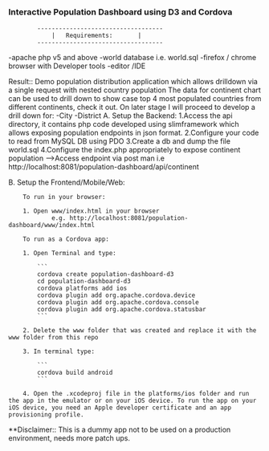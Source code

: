 ### Interactive Population Dashboard using D3 and Cordova ###
			-----------------------------------
				|	Requirements:		|
			-----------------------------------
			
 -apache php v5 and above
 -world database i.e. world.sql
 -firefox / chrome browser with Developer tools
 -editor /IDE

 Result:: Demo population distribution application which allows drilldown via a single request with nested country population
			The data for continent chart can be used to drill down to show case top 4 most populated countries from different continents, check it out.
			On later stage I will proceed to develop a drill down for:
				-City
				-District
 A. Setup the Backend:
		1.Access the api directory, it contains php code developed using slimframework which allows exposing population endpoints 
		  in json format.
		2.Configure your code to read from MySQL DB using PDO
		3.Create a db and dump the file world.sql
		4.Configure the index.php appropriately to expose continent population
			-->Access endpoint via post man
				i.e http://localhost:8081/population-dashboard/api/continent
		
B. Setup the Frontend/Mobile/Web:

		To run in your browser:

		1. Open www/index.html in your browser
				e.g. http://localhost:8081/population-dashboard/www/index.html

		To run as a Cordova app:

		1. Open Terminal and type:

			```
			cordova create population-dashboard-d3
			cd population-dashboard-d3
			cordova platforms add ios
			cordova plugin add org.apache.cordova.device
			cordova plugin add org.apache.cordova.console
			cordova plugin add org.apache.cordova.statusbar
			```

		2. Delete the www folder that was created and replace it with the www folder from this repo

		3. In terminal type:

			```
			cordova build android
			```

		4. Open the .xcodeproj file in the platforms/ios folder and run the app in the emulator or on your iOS device. To run the app on your iOS device, you need an Apple developer certificate and an app provisioning profile.

**Disclaimer:: This is a dummy app not to be used on a production environment, needs more patch ups.